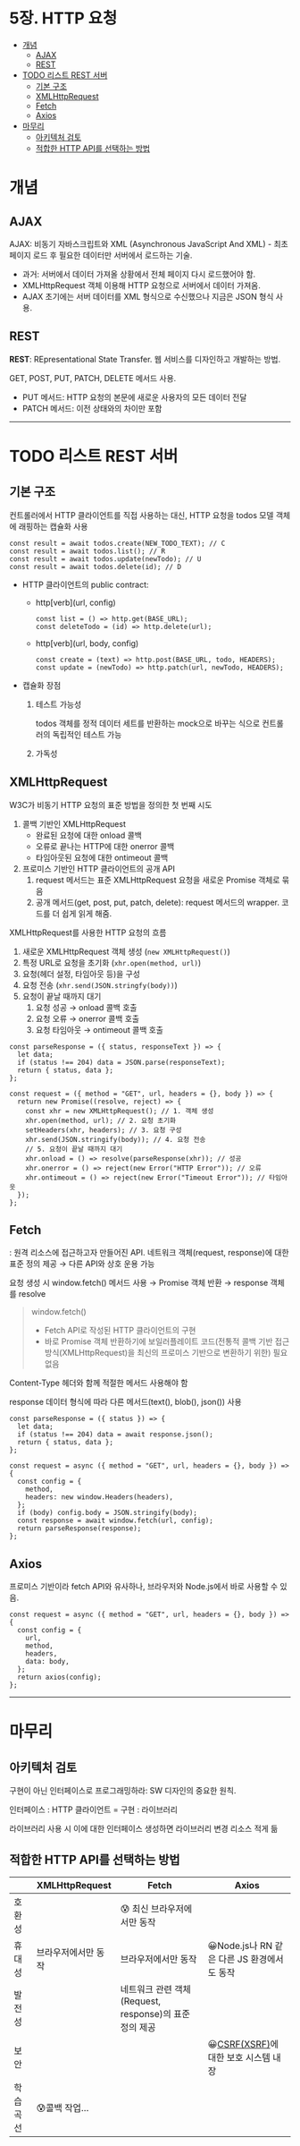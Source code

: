 # 5장. HTTP 요청

- [개념](#개념)
  - [AJAX](#ajax)
  - [REST](#rest)
- [TODO 리스트 REST 서버](#todo-리스트-rest-서버)
  - [기본 구조](#기본-구조)
  - [XMLHttpRequest](#xmlhttprequest)
  - [Fetch](#fetch)
  - [Axios](#axios)
- [마무리](#마무리)
  - [아키텍처 검토](#아키텍처-검토)
  - [적합한 HTTP API를 선택하는 방법](#적합한-http-api를-선택하는-방법)

# 개념

## AJAX

AJAX: 비동기 자바스크립트와 XML (Asynchronous JavaScript And XML) - 최초 페이지 로드 후 필요한 데이터만 서버에서 로드하는 기술.

- 과거: 서버에서 데이터 가져올 상황에서 전체 페이지 다시 로드했어야 함.
- XMLHttpRequest 객체 이용해 HTTP 요청으로 서버에서 데이터 가져옴.
- AJAX 초기에는 서버 데이터를 XML 형식으로 수신했으나 지금은 JSON 형식 사용.

## REST

**REST**: REpresentational State Transfer. 웹 서비스를 디자인하고 개발하는 방법.

GET, POST, PUT, PATCH, DELETE 메서드 사용.

- PUT 메서드: HTTP 요청의 본문에 새로운 사용자의 모든 데이터 전달
- PATCH 메서드: 이전 상태와의 차이만 포함

---

# TODO 리스트 REST 서버

## 기본 구조

컨트롤러에서 HTTP 클라이언트를 직접 사용하는 대신, HTTP 요청을 todos 모델 객체에 래핑하는 캡슐화 사용

```tsx
const result = await todos.create(NEW_TODO_TEXT); // C
const result = await todos.list(); // R
const result = await todos.update(newTodo); // U
const result = await todos.delete(id); // D
```

- HTTP 클라이언트의 public contract:
  - http[verb](url, config)
    ```tsx
    const list = () => http.get(BASE_URL);
    const deleteTodo = (id) => http.delete(url);
    ```
  - http[verb](url, body, config)
    ```tsx
    const create = (text) => http.post(BASE_URL, todo, HEADERS);
    const update = (newTodo) => http.patch(url, newTodo, HEADERS);
    ```
- 캡슐화 장점

  1. 테스트 가능성

     todos 객체를 정적 데이터 세트를 반환하는 mock으로 바꾸는 식으로 컨트롤러의 독립적인 테스트 가능

  2. 가독성

## XMLHttpRequest

W3C가 비동기 HTTP 요청의 표준 방법을 정의한 첫 번째 시도

1. 콜백 기반인 XMLHttpRequest
   - 완료된 요청에 대한 onload 콜백
   - 오류로 끝나는 HTTP에 대한 onerror 콜백
   - 타임아웃된 요청에 대한 ontimeout 콜백
2. 프로미스 기반인 HTTP 클라이언트의 공개 API
   1. request 메서드는 표준 XMLHttpRequest 요청을 새로운 Promise 객체로 묶음
   2. 공개 메서드(get, post, put, patch, delete): request 메서드의 wrapper. 코드를 더 쉽게 읽게 해줌.

XMLHttpRequest를 사용한 HTTP 요청의 흐름

1. 새로운 XMLHttpRequest 객체 생성 (`new XMLHttpRequest()`)
2. 특정 URL로 요청을 초기화 (`xhr.open(method, url)`)
3. 요청(헤더 설정, 타임아웃 등)을 구성
4. 요청 전송 (`xhr.send(JSON.stringfy(body))`)
5. 요청이 끝날 때까지 대기
   1. 요청 성공 → onload 콜백 호출
   2. 요청 오류 → onerror 콜백 호출
   3. 요청 타임아웃 → ontimeout 콜백 호출

```tsx
const parseResponse = ({ status, responseText }) => {
  let data;
  if (status !== 204) data = JSON.parse(responseText);
  return { status, data };
};
```

```tsx
const request = ({ method = "GET", url, headers = {}, body }) => {
  return new Promise((resolve, reject) => {
    const xhr = new XMLHttpRequest(); // 1. 객체 생성
    xhr.open(method, url); // 2. 요청 초기화
    setHeaders(xhr, headers); // 3. 요청 구성
    xhr.send(JSON.stringify(body)); // 4. 요청 전송
    // 5. 요청이 끝날 때까지 대기
    xhr.onload = () => resolve(parseResponse(xhr)); // 성공
    xhr.onerror = () => reject(new Error("HTTP Error")); // 오류
    xhr.ontimeout = () => reject(new Error("Timeout Error")); // 타임아웃
  });
};
```

## Fetch

: 원격 리소스에 접근하고자 만들어진 API.
네트워크 객체(request, response)에 대한 표준 정의 제공 → 다른 API와 상호 운용 가능

요청 생성 시 window.fetch() 메서드 사용 → Promise 객체 반환 → response 객체를 resolve

> window.fetch()
>
> - Fetch API로 작성된 HTTP 클라이언트의 구현
> - 바로 Promise 객체 반환하기에 보일러플레이트 코드(전통적 콜백 기반 접근 방식(XMLHttpRequest)을 최신의 프로미스 기반으로 변환하기 위한) 필요 없음

Content-Type 헤더와 함께 적절한 메서드 사용해야 함

response 데이터 형식에 따라 다른 메서드(text(), blob(), json()) 사용

```tsx
const parseResponse = ({ status }) => {
  let data;
  if (status !== 204) data = await response.json();
  return { status, data };
};
```

```tsx
const request = async ({ method = "GET", url, headers = {}, body }) => {
  const config = {
    method,
    headers: new window.Headers(headers),
  };
  if (body) config.body = JSON.stringify(body);
  const response = await window.fetch(url, config);
  return parseResponse(response);
};
```

## Axios

프로미스 기반이라 fetch API와 유사하나, 브라우저와 Node.js에서 바로 사용할 수 있음.

```tsx
const request = async ({ method = "GET", url, headers = {}, body }) => {
  const config = {
    url,
    method,
    headers,
    data: body,
  };
  return axios(config);
};
```

---

# 마무리

## 아키텍처 검토

구현이 아닌 인터페이스로 프로그래밍하라: SW 디자인의 중요한 원칙.

인터페이스 : HTTP 클라이언트 = 구현 : 라이브러리

라이브러리 사용 시 이에 대한 인터페이스 생성하면 라이브러리 변경 리소스 적게 듦

## 적합한 HTTP API를 선택하는 방법

|           | XMLHttpRequest      | Fetch                                                  | Axios                                       |
| --------- | ------------------- | ------------------------------------------------------ | ------------------------------------------- |
| 호환성    |                     | 😰 최신 브라우저에서만 동작                            |                                             |
| 휴대성    | 브라우저에서만 동작 | 브라우저에서만 동작                                    | 😀Node.js나 RN 같은 다른 JS 환경에서도 동작 |
| 발전성    |                     | 네트워크 관련 객체(Request, response)의 표준 정의 제공 |                                             |
| 보안      |                     |                                                        | 😀[CSRF(XSRF)](https://github.com/seohyun319/CS-interview-study/blob/main/09.%20Web/11_CSRF%20%26%20XSS.md)에 대한 보호 시스템 내장         |
| 학습 곡선 | 😰콜백 작업…        |                                                        |                                             |

